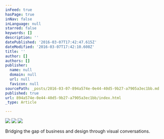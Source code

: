 ```yaml
---
inFeed: true
hasPage: true
inNav: false
inLanguage: null
starred: false
keywords: []
description: ''
datePublished: '2016-03-07T17:42:47.615Z'
dateModified: '2016-03-07T17:42:10.608Z'
title: ''
author: []
authors: []
publisher:
  name: null
  domain: null
  url: null
  favicon: null
sourcePath: _posts/2016-03-07-894a574e-0e44-40d5-9b27-a7905a3ec1bb.md
published: true
url: 894a574e-0e44-40d5-9b27-a7905a3ec1bb/index.html
_type: Article

---
```

![](https://the-grid-user-content.s3-us-west-2.amazonaws.com/a40fa17b-c922-440f-93f6-b7f99413c7e1.jpg)
![](https://the-grid-user-content.s3-us-west-2.amazonaws.com/29f18e77-7c99-4ef4-b186-1ca38ad46607.png)
![](https://the-grid-user-content.s3-us-west-2.amazonaws.com/385387f8-c6bc-4ee2-8957-70fee8674443.jpg)

Bridging the gap of business and design through visual conversations.